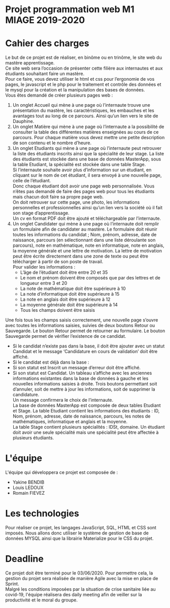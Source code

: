 # Projet programmation web M1 MIAGE 2019-2020

# Cahier des charges

Le but de ce projet est de réaliser, en binôme ou en trinôme, le site web du mastère apprentissage.   
Ce site web sera l’occasion de présenter cette filière aux internautes et aux étudiants souhaitant faire un mastère.  
Pour ce faire, vous devez utiliser le html et css pour l’ergonomie de vos pages, le javascript et le php pour le traitement et contrôle des données et le mysql pour la création et la manipulation des bases de données.   
Vous êtes demandé de créer plusieurs pages web : 
1. Un onglet Accueil qui mène à une page où l’internaute trouve une présentation du mastère, les caractéristiques, les embauches et les avantages tout au long de ce parcours. Ainsi qu’un lien vers le site de Dauphine. 
2. Un onglet Matière qui mène à une page où l’internaute a la possibilité de consulter la table des différentes matières enseignées au cours de ce parcours. Pour chaque matière vous devez mettre une petite description de son contenu et le nombre d’heure. 
3. Un onglet Etudiants qui mène à une page où l’internaute peut retrouver la liste des étudiants inscrits ainsi que la spécialité de leur stage. La liste des étudiants est stockée dans une base de données MasterApp, sous la table Etudiant, la spécialité est stockée dans une table Stage.   
Si l’internaute souhaite avoir plus d’information sur un étudiant, en cliquant sur le nom de cet étudiant, il sera envoyé à une nouvelle page, celle de l’étudiant.   
Donc chaque étudiant doit avoir une page web personnalisée. Vous n’êtes pas demandé de faire des pages web pour tous les étudiants mais chacun doit faire sa propre page web.   
On doit retrouver sur cette page, une photo, les informations personnelles et professionnelles ainsi qu’un lien vers la société où il fait son stage d’apprentissage.   
Un cv en format PDF doit être ajouté et téléchargeable par l’internaute. 
4. Un onglet Candidater qui mène à une page où l’internaute doit remplir un formulaire 
afin de candidater au mastère. Le formulaire doit réunir toutes les informations du candidat ; Nom, prénom, adresse, date de naissance, parcours (en sélectionnant dans une liste déroulante son parcours), 
note en mathématique, note en informatique, note en anglais, la moyenne générale et une lettre de motivation. La lettre de motivation peut être écrite directement dans une zone de texte ou peut être télécharger à partir de son poste de travail.   
Pour valider les informations : 
    - L’âge de l’étudiant doit être entre 20 et 35
    - Le nom et prénom doivent être composés que par des lettres et de longueur entre 3 et 20
    - La note de mathématique doit être supérieure à 10 
    - La note d’informatique doit être supérieure à 15
    - La note en anglais doit être supérieure à 12
    - La moyenne générale doit être supérieure à 14
    - Tous les champs doivent être saisis  

Une fois tous les champs saisis correctement, une nouvelle page s’ouvre avec toutes les informations saisies, suivies de deux boutons Retour ou Sauvegarde.  Le bouton Retour permet de retourner au formulaire. Le bouton Sauvegarde permet de vérifier l’existence de ce candidat. 
- Si le candidat n’existe pas dans la base, il doit être ajouter avec un statut Candidat et le message ‘Candidature en cours de validation’ doit être affiché. 
- Si le candidat est déjà dans la base : 
- Si son statut est Inscrit un message d’erreur doit être affiché. 
- Si son statut est Candidat. 
    Un tableau s’affiche avec les anciennes informations existantes dans la base de données à gauche et les nouvelles informations saisies à droite. Trois boutons permettant soit d’annuler, soit de mettre à jour les informations, soit de supprimer la candidature.   
    Un message confirmera le choix de l’internaute.   
    La base de données MasterApp est composée de deux tables Etudiant et Stage. La table Etudiant contient les informations des étudiants : ID, Nom, prénom, adresse, date de naissance, parcours, les notes de mathématiques, informatique et anglais et la moyenne.   
    La table Stage contient plusieurs spécialités : IDSt, domaine. Un étudiant doit avoir une seule spécialité mais une spécialité peut être affectée à plusieurs étudiants.   

# L'équipe
L'équipe qui développera ce projet est composée de :  
- Yakine BENDIB
- Louis LEDOUX
- Romain FIEVEZ

# Les technologies

Pour réaliser ce projet, les langages JavaScript, SQL, HTML et CSS sont imposés. Nous allons donc utiliser le système de gestion de base de données MYSQL ainsi que la librairie Materialize pour le CSS du projet.  

# Deadline

Ce projet doit être terminé pour le 03/06/2020. Pour permettre cela, la gestion du projet sera réalisée de manière Agile avec la mise en place de Sprint.  
Malgré les conditions imposées par la situation de crise sanitaire liée au covid-19, l'équipe réalisera des daily meeting afin de veiller sur la productivité et le moral du groupe.

